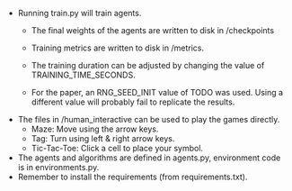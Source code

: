 - Running train.py will train agents.
    - The final weights of the agents are written to disk in /checkpoints
    - Training metrics are written to disk in /metrics.
    
    - The training duration can be adjusted by changing the value of TRAINING_TIME_SECONDS.
    - For the paper, an RNG_SEED_INIT value of TODO was used. Using a different value will probably fail to replicate the results. 
- The files in /human_interactive can be used to play the games directly.
    - Maze: Move using the arrow keys.
    - Tag: Turn using left & right arrow keys.
    - Tic-Tac-Toe: Click a cell to place your symbol.
- The agents and algorithms are defined in agents.py, environment code is in environments.py.
- Remember to install the requirements (from requirements.txt).